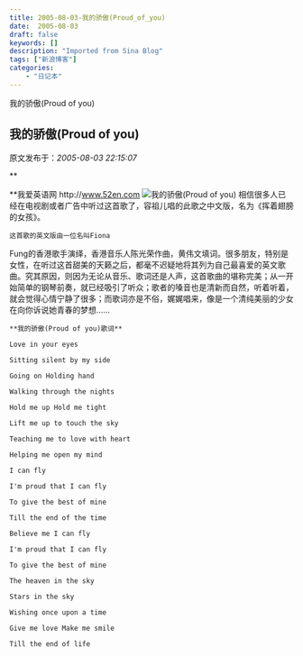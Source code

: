 ```yaml
---
title: 2005-08-03-我的骄傲(Proud_of_you)
date:  2005-08-03
draft: false
keywords: []
description: "Imported from Sina Blog"
tags: ["新浪博客"]
categories: 
    - "日记本"
---
```

我的骄傲(Proud of you)
## 我的骄傲(Proud of you)

 原文发布于：*2005-08-03 22:15:07*

**

**我爱英语网  http&#58;//www.52en.com
![我的骄傲(Proud&nbsp;<wbr>of&nbsp;<wbr>you)](http&#58;//spaces.msn.com/img/proud_1.jpg)    相信很多人已经在电视剧或者广告中听过这首歌了，容祖儿唱的此歌之中文版，名为《挥着翅膀的女孩》。

    这首歌的英文版由一位名叫Fiona
Fung的香港歌手演绎，香港音乐人陈光荣作曲，黄伟文填词。很多朋友，特别是女性，在听过这首甜美的天籁之后，都毫不迟疑地将其列为自己最喜爱的英文歌曲。究其原因，则因为无论从音乐、歌词还是人声，这首歌曲的堪称完美；从一开始简单的钢琴前奏，就已经吸引了听众；歌者的嗓音也是清新而自然，听着听着，就会觉得心情宁静了很多；而歌词亦是不俗，娓娓唱来，像是一个清纯美丽的少女在向你诉说她青春的梦想……

    **我的骄傲(Proud of you)歌词**

    Love in your eyes

    Sitting silent by my side

    Going on Holding hand

    Walking through the nights

    Hold me up Hold me tight

    Lift me up to touch the sky

    Teaching me to love with heart

    Helping me open my mind

    I can fly

    I'm proud that I can fly

    To give the best of mine

    Till the end of the time

    Believe me I can fly

    I'm proud that I can fly

    To give the best of mine

    The heaven in the sky

    Stars in the sky

    Wishing once upon a time

    Give me love Make me smile

    Till the end of life


